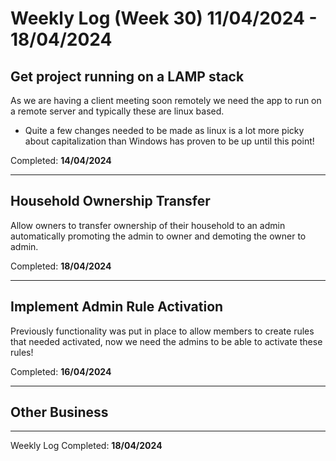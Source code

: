 # Weekly Log (Week 30) 11/04/2024 - 18/04/2024

## Get project running on a LAMP stack
As we are having a client meeting soon remotely we need the app to run on a remote server and typically these are linux based.

- Quite a few changes needed to be made as linux is a lot more picky about capitalization than Windows has proven to be up until this point!

Completed: **14/04/2024**  

---

## Household Ownership Transfer
Allow owners to transfer ownership of their household to an admin automatically promoting the admin to owner and demoting the owner to admin.

Completed: **18/04/2024**

---

## Implement Admin Rule Activation
Previously functionality was put in place to allow members to create rules that needed activated, now we need the admins to be able to activate these rules!

Completed: **16/04/2024**

---

## Other Business

---

Weekly Log Completed: **18/04/2024**  